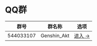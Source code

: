 # QQ群
| 群号 | 群名称 | 选项 |
| ----- | ----- | ----- |
| 544033107 | Genshin_Akt | [进入 ->](./qgrp/544033107) |
